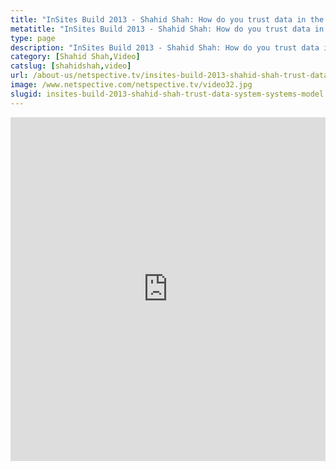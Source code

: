 ```yaml
---
title: "InSites Build 2013 - Shahid Shah: How do you trust data in the system of systems model?"
metatitle: "InSites Build 2013 - Shahid Shah: How do you trust data in the system of systems model?"
type: page
description: "InSites Build 2013 - Shahid Shah: How do you trust data in the system of systems model?"
category: [Shahid Shah,Video]
catslug: [shahidshah,video]
url: /about-us/netspective.tv/insites-build-2013-shahid-shah-trust-data-system-systems-model/
image: /www.netspective.com/netspective.tv/video32.jpg
slugid: insites-build-2013-shahid-shah-trust-data-system-systems-model
---
```

<iframe width="100%" height="550" src="https://www.youtube.com/embed/pR1cph0YtDU" frameborder="0" allowfullscreen></iframe>

